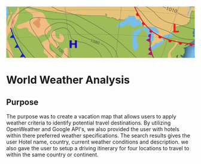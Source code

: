 ![Weather_analysis_results](/WeatherPy.png)
# World Weather Analysis

## Purpose
The purpose was to create a vacation map that allows users to apply weather criteria to identify potential travel destinations. By utilizing OpenWeather and Google API's, we also provided the user with hotels within there preferred weather specifications.
The search results gives the user Hotel name, country, current weather conditions and description. we also gave the user to setup a driving itinerary for four locations to travel to within the same country or continent.
